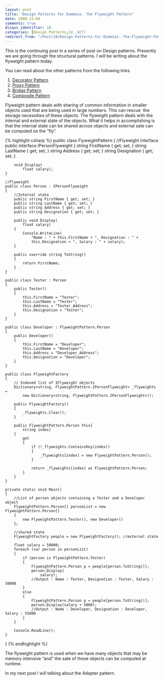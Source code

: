 ```yaml
---
layout: post
title: "Design Patterns for Dummies. The Flyweight Pattern"
date: 2008-12-04
comments: true
disqus_identifier: 18
categories: [Design Patterns,C#,.NET]
redirect_from: "/Post/18/Design-Patterns-for-Dummies.-The-Flyweight-Pattern.aspx/"
---
```

This is the continuing post in a series of post on Design patterns.
Presently we are going through the structural patterns. I will be
writing about the flyweight pattern today.
<!--more-->
You can read about the other patterns from the following links

1.  [Decorator
    Pattern](/2008/11/17/Design-Patterns-for-Dummies.-The-Decorator-Pattern/)
2.  [Proxy
    Pattern](/2008/11/24/Design-Patterns-for-Dummies.-The-Proxy-Pattern/)
3.  [Bridge
    Pattern](/2008/11/27/Design-Patterns-for-Dummies.-The-Bridge-pattern/)
4.  [Composite
    Pattern](/2008/12/01/Design-Patterns-for-Dummies.-The-Composite-Pattern/)

Flyweight pattern deals with sharing of common information in smaller
objects used that are being used in large numbers. This can rescue  the
storage necessities of these objects. The flyweight pattern deals with
the internal and external state of the objects. What it helps in
accomplishing is that the internal state can be shared across objects
and external sate can be computed on the “fly”.

{% highlight csharp %}
public class FlyweightPattern
{
    //Flyweight interface
    public interface IPersonFlyweight
    {
        string FirstName { get; set; }
        string LastName { get; set; }
        string Address { get; set; }
        string Designation { get; set; }

        void Display(
            float salary);
    }

    //Flyweight
    public class Person : IPersonFlyweight
    {
        //Internal state
        public string FirstName { get; set; }
        public string LastName { get; set; }
        public string Address { get; set; }
        public string Designation { get; set; }

        public void Display(
            float salary)
        {
            Console.WriteLine(
                "Name : " + this.FirstName + ", Designation : " +
                this.Designation + ", Salary : " + salary);
        }

        public override string ToString()
        {
            return FirstName;
        }
    }

    public class Tester : Person
    {
        public Tester()
        {
            this.FirstName = "Tester";
            this.LastName = "Tester";
            this.Address = "Tester_Address";
            this.Designation = "Tester";
        }
    }

    public class Developer : FlyweightPattern.Person
    {
        public Developer()
        {
            this.FirstName = "Developer";
            this.LastName = "Developer";
            this.Address = "Developer_Address";
            this.Designation = "Developer";
        }
    }

    public class FlyweightFactory
    {
        // Indexed list of IFlyweight objects
        Dictionary<string, FlyweightPattern.IPersonFlyweight> _flyweights =
            new Dictionary<string, FlyweightPattern.IPersonFlyweight>();

        public FlyweightFactory()
        {
            _flyweights.Clear();
        }

        public FlyweightPattern.Person this[
            string index]
        {
            get
            {
                if (!_flyweights.ContainsKey(index))
                {
                    _flyweights[index] = new FlyweightPattern.Person();
                }

                return _flyweights[index] as FlyweightPattern.Person;
            }
        }
    }

    private static void Main()
    {
        //List of person objects containing a Tester and a Developer object
        FlyweightPattern.Person[] personList = new FlyweightPattern.Person[]
        {
            new FlyweightPattern.Tester(), new Developer()
        };

        //shared state
        FlyweightFactory people = new FlyweightFactory(); //external state

        float salary = 50000;
        foreach (var person in personList)
        {
            if (person is FlyweightPattern.Tester)
            {
                FlyweightPattern.Person p = people[person.ToString()];
                person.Display(
                    salary);
                //Output : Name : Tester, Designation : Tester, Salary : 50000
            }
            else
            {
                FlyweightPattern.Person p = people[person.ToString()];
                person.Display(salary + 5000);
                //Output : Name : Developer, Designation : Developer, Salary : 55000
            }
        }

        Console.ReadLine();
    }
}
{% endhighlight %}

The flyweight pattern is used when we have many objects that may be
memory intensive “and” the sate of these objects can be computed at
runtime.

In my next post I will talking about the Adapter pattern.

